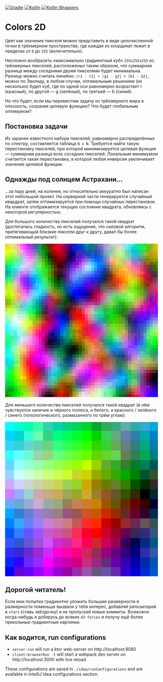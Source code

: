[![Gradle](https://img.shields.io/badge/gradle-7.3.3-steelblue?logo=gradle)](https://gradle.org/)
[![Kotlin](https://img.shields.io/badge/kotlin-1.6.10-mediumpurple.svg?logo=kotlin)](http://kotlinlang.org)
[![Kotlin Wrappers](https://img.shields.io/badge/kotlin--wrappers-v0.0.1--pre.290--kotlin--1.6.10-orange.svg)](https://mvnrepository.com/artifact/org.jetbrains.kotlin-wrappers/kotlin-wrappers-bom)
# Colors 2D
Цвет как значение пикселя можно представить в виде целочисленной точки в трёхмерном пространстве, 
где каждая из координат лежит в пределах от `0` до `255` (включительно). 

Несложно вообразить «максимально градиентный куб» `255x255x255` из трёхмерных пикселей,
расположеных таким образом, что суммарная разница между соседними двумя пикселями будет минимальна. 
Разницу можно считать линейно: `|r1 - r2| + |g1 - g2| + |b1 - b2|`, можно по Эвклиду,
в любом случае, оптимальным решением (их несколько) будет куб, 
где по одной оси равномерно возрастает r (красный), по другой — g (зелёный), по третьей — b (синий).

Но что будет, если мы переместим задачу из трёхмерного мира в плоскость, сохраняя целевую функцию? 
Что будет глобальным оптимумом?

## Постановка задачи
Из заранее известного набора пикселей, равномерно распределённых по спектру,
составляется таблица `N x N`. Требуется найти такую перестановку пикселей, 
при которой минимизируется целевая функция — суммарная разница всех соседних пикселей. Локальным 
минимумом считается такая перестановка, в которой любая инверсия увеличивает значение целевой функции.

## Однажды под солнцем Астрахани...
...за пару дней, на коленке, но относительно аккуратно был написан этот небольшой проект.
На серверной части генерируется случайный квардрат, затем оптимизируется при помощи случайных перестановок. 
На клиенте отображается текущее состояние квадрата, обновляясь с некоторой регулярностью.

Для большого количества пикселей получался такой квадрат (достигалась гладкость, 
но есть ощущение, что силовой алгоритм, притягивающий близкие пиксели друг к другу,
давал бы более оптимальный результат):

![img.png](big.png)

Для меньшего количества пикселей получался такой квадрат (в нём чувствуется наличие и чёрного полюса, и белого, 
и красного / зелёного / синего (топологического, размазанного по трём углам):

![img.png](small.png)

## Дорогой читатель!
Если мои попытки градиентно уложить большие размерности в размерности поменьше
вызвали у тебя интерес, добавляй репозиторий в `stars` (ставь звёздочку) и не пропускай новые коммиты. 
Возможно когда-нибудь я доберусь до всяких `d3-forces` и получу ещё более прикольные градиентные картинки.

## Как водится, run configurations
- `server:run` will run a ktor web-server on http://localhost:8080
- `client:browserRun -t` will start a webpack dev server on http://localhost:3000 with live reload

These configurations are saved in `./idea/runConfigurations` and are available in IntelliJ Idea configurations section.